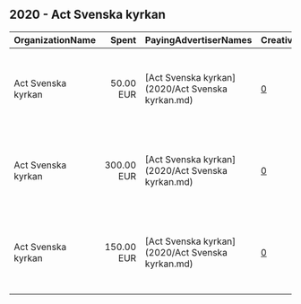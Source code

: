 ## 2020 - Act Svenska kyrkan 
|OrganizationName|Spent|PayingAdvertiserNames|CreativeUrls|Impressions|Genders|AgeBrackets|CountryCodes|BillingAddresses|CandidateBallotInformation|
|:---|---:|:---|:---|---:|:---|:---|:---|:---|:---|
|Act Svenska kyrkan|50.00 EUR|[Act Svenska kyrkan](2020/Act Svenska kyrkan.md)|[0](https://www.snap.com/political-ads/asset/4a94aba3f9c63ceb13d7cb701b01d3300acce947eeda12218aac76be78975229?mediaType=mp4)|78,283||16-30|sweden|"The Church of Sweden Faith Community Fack 95800009 Box 15018,Uppsala ,SE-750 15 Uppsala,SE"||
|Act Svenska kyrkan|300.00 EUR|[Act Svenska kyrkan](2020/Act Svenska kyrkan.md)|[0](https://www.snap.com/political-ads/asset/ff76b0895c266dadf7b43ee3abf89dbe7574c8050ff945c8984a799be9ac83e6?mediaType=jpeg)|299,352|||sweden|"The Church of Sweden Faith Community Fack 95800009 Box 15018,Uppsala ,SE-750 15 Uppsala,SE"||
|Act Svenska kyrkan|150.00 EUR|[Act Svenska kyrkan](2020/Act Svenska kyrkan.md)|[0](https://www.snap.com/political-ads/asset/06ae0754d9c9b8d18072783fcc3ebf21b648b5556f5b8c5d1018e9d02c81433d?mediaType=mp4)|160,143||18-30|sweden|"The Church of Sweden Faith Community Fack 95800009 Box 15018,Uppsala ,SE-750 15 Uppsala,SE"||
